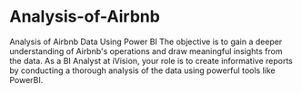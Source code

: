# Analysis-of-Airbnb
 Analysis of Airbnb Data Using Power BI
The objective is to gain a deeper understanding of Airbnb's operations and draw meaningful insights from the data. As a BI Analyst at iVision, your role is to create informative reports by conducting a thorough analysis of the data using powerful tools like PowerBI.
